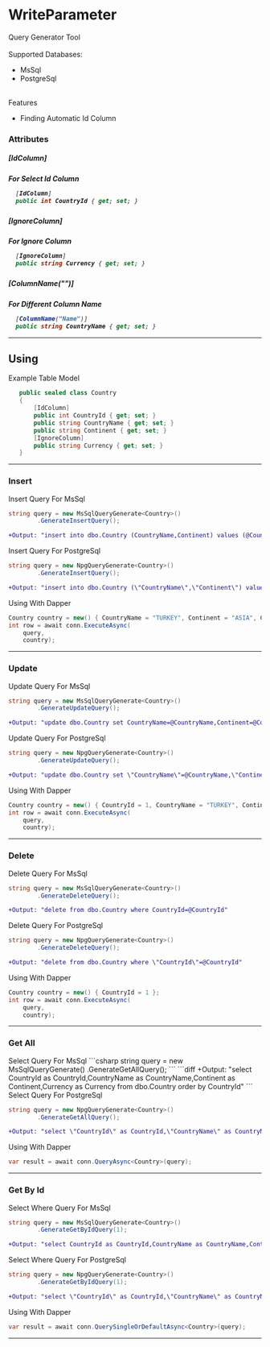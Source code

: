 # WriteParameter
Query Generator Tool<br>
<br>
Supported Databases:
<ul>
<li>MsSql</li>
<li>PostgreSql</li>
</ul>
<br>
Features
<ul>
 <li>Finding Automatic Id Column</li>
</ul>

<h3>Attributes</h3>
<h5>[IdColumn]<h5>
For Select Id Column

 ```csharp
   [IdColumn]
   public int CountryId { get; set; }
```
<h5>[IgnoreColumn]<h5>
For Ignore Column

 ```csharp
   [IgnoreColumn]
   public string Currency { get; set; }
```
<h5>[ColumnName("")]<h5>
For Different Column Name

 ```csharp
   [ColumnName("Name")]
   public string CountryName { get; set; }
```

<hr>

<h2>Using</h2>
Example Table Model

 ```csharp
    public sealed class Country
    {
        [IdColumn]
        public int CountryId { get; set; }
        public string CountryName { get; set; }
        public string Continent { get; set; }
        [IgnoreColumn]
        public string Currency { get; set; }
    }
```
<hr>


<h3>Insert</h3>
Insert Query For MsSql

```csharp
string query = new MsSqlQueryGenerate<Country>()
        .GenerateInsertQuery();
```
```diff
+Output: "insert into dbo.Country (CountryName,Continent) values (@CountryName,@Continent)"
```
Insert Query For PostgreSql

```csharp
string query = new NpgQueryGenerate<Country>()
        .GenerateInsertQuery();
```
```diff
+Output: "insert into dbo.Country (\"CountryName\",\"Continent\") values (@CountryName,@Continent)"
```

Using With Dapper

```csharp
Country country = new() { CountryName = "TURKEY", Continent = "ASIA", Currency = "TRY" };
int row = await conn.ExecuteAsync(
    query,
    country);
```
<hr>

<h3>Update</h3>
Update Query For MsSql

```csharp
string query = new MsSqlQueryGenerate<Country>()
        .GenerateUpdateQuery();
```
```diff
+Output: "update dbo.Country set CountryName=@CountryName,Continent=@Continent where CountryId=@CountryId"
```
Update Query For PostgreSql

```csharp
string query = new NpgQueryGenerate<Country>()
        .GenerateUpdateQuery();
```
```diff
+Output: "update dbo.Country set \"CountryName\"=@CountryName,\"Continent\"=@Continent where \"CountryId\"=@CountryId"
```

Using With Dapper

```csharp
Country country = new() { CountryId = 1, CountryName = "TURKEY", Continent = "ASIA", Currency = "TRY" };
int row = await conn.ExecuteAsync(
    query,
    country);
```
<hr>

<h3>Delete</h3>
Delete Query For MsSql

```csharp
string query = new MsSqlQueryGenerate<Country>()
        .GenerateDeleteQuery();
```
```diff
+Output: "delete from dbo.Country where CountryId=@CountryId"
```
Delete Query For PostgreSql

```csharp
string query = new NpgQueryGenerate<Country>()
        .GenerateDeleteQuery();
```
```diff
+Output: "delete from dbo.Country where \"CountryId\"=@CountryId"
```

Using With Dapper

```csharp
Country country = new() { CountryId = 1 };
int row = await conn.ExecuteAsync(
    query,
    country);
```
<hr>

<h3>Get All</h3>
Select Query For MsSql
```csharp
string query = new MsSqlQueryGenerate<Country>()
        .GenerateGetAllQuery();
```
```diff
+Output: "select CountryId as CountryId,CountryName as CountryName,Continent as Continent,Currency as Currency from dbo.Country order by CountryId"
```
Select Query For PostgreSql

```csharp
string query = new NpgQueryGenerate<Country>()
        .GenerateGetAllQuery();
```
```diff
+Output: "select \"CountryId\" as CountryId,\"CountryName\" as CountryName,\"Continent\" as Continent,\"Currency\" as Currency from dbo.BaseModel order by \"CountryId\""
```

Using With Dapper

```csharp
var result = await conn.QueryAsync<Country>(query);
```
<hr>
<h3>Get By Id</h3>
Select Where Query For MsSql

```csharp
string query = new MsSqlQueryGenerate<Country>()
        .GenerateGetByIdQuery(1);
```
```diff
+Output: "select CountryId as CountryId,CountryName as CountryName,Continent as Continent,Currency as Currency from dbo.Country where CountryId=1"
```
Select Where Query For PostgreSql

```csharp
string query = new NpgQueryGenerate<Country>()
        .GenerateGetByIdQuery(1);
```
```diff
+Output: "select \"CountryId\" as CountryId,\"CountryName\" as CountryName,\"Continent\" as Continent,\"Currency\" as Currency from dbo.Country where \"CountryId\"=1"
```

Using With Dapper

```csharp
var result = await conn.QuerySingleOrDefaultAsync<Country>(query);
```
<hr>
